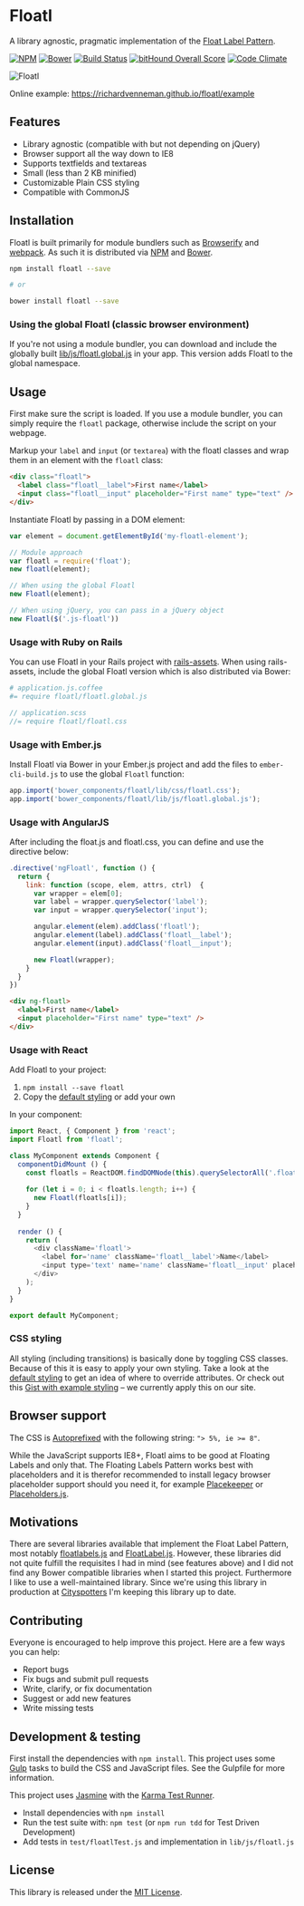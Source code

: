 # Floatl

A library agnostic, pragmatic implementation of the [Float Label Pattern](http://mds.is/float-label-pattern/).

[![NPM](https://img.shields.io/npm/v/floatl.svg)](https://www.npmjs.com/package/floatl)
[![Bower](https://img.shields.io/bower/v/floatl.svg)](http://bower.io/search/?q=floatl)
[![Build Status](https://img.shields.io/travis/richardvenneman/floatl/master.svg)](https://travis-ci.org/richardvenneman/floatl)
[![bitHound Overall Score](https://www.bithound.io/github/richardvenneman/floatl/badges/score.svg)](https://www.bithound.io/github/richardvenneman/floatl)
[![Code Climate](https://codeclimate.com/github/richardvenneman/floatl/badges/gpa.svg)](https://codeclimate.com/github/richardvenneman/floatl)

![Floatl](https://i.imgur.com/fjDfAcE.gif)

Online example: https://richardvenneman.github.io/floatl/example

## Features

- Library agnostic (compatible with but not depending on jQuery)
- Browser support all the way down to IE8
- Supports textfields and textareas
- Small (less than 2 KB minified)
- Customizable Plain CSS styling
- Compatible with CommonJS

## Installation

Floatl is built primarily for module bundlers such as [Browserify](http://browserify.org) and [webpack](http://webpack.github.io).
As such it is distributed via [NPM](https://www.npmjs.com/package/floatl) and [Bower](http://bower.io/search/?q=floatl).

```bash
npm install floatl --save

# or

bower install floatl --save
```

### Using the global Floatl (classic browser environment)

If you're not using a module bundler, you can download and include the globally built [lib/js/floatl.global.js](https://github.com/richardvenneman/floatl/tree/master/lib/js) in your app.
This version adds Floatl to the global namespace.

## Usage

First make sure the script is loaded. If you use a module bundler, you can simply require the `floatl` package, otherwise include the script on your webpage.

Markup your `label` and `input` (or `textarea`) with the floatl classes and wrap them in an element with the `floatl` class:

```html
<div class="floatl">
  <label class="floatl__label">First name</label>
  <input class="floatl__input" placeholder="First name" type="text" />
</div>
```

Instantiate Floatl by passing in a DOM element:

```javascript
var element = document.getElementById('my-floatl-element');

// Module approach
var floatl = require('float');
new floatl(element);

// When using the global Floatl
new Floatl(element);

// When using jQuery, you can pass in a jQuery object
new Floatl($('.js-floatl'))
```

### Usage with Ruby on Rails

You can use Floatl in your Rails project with [rails-assets](https://rails-assets.org). When using rails-assets, include the global Floatl version which is also distributed via Bower:

```coffee
# application.js.coffee
#= require floatl/floatl.global.js
```

```scss
// application.scss
//= require floatl/floatl.css
```

### Usage with Ember.js

Install Floatl via Bower in your Ember.js project and add the files to `ember-cli-build.js` to use the global `Floatl` function:

```js
app.import('bower_components/floatl/lib/css/floatl.css');
app.import('bower_components/floatl/lib/js/floatl.global.js');
```

### Usage with AngularJS

After including the float.js and floatl.css, you can define and use the directive below:

```javascript
.directive('ngFloatl', function () {
  return {
    link: function (scope, elem, attrs, ctrl)  {
      var wrapper = elem[0];
      var label = wrapper.querySelector('label');
      var input = wrapper.querySelector('input');

      angular.element(elem).addClass('floatl');
      angular.element(label).addClass('floatl__label');
      angular.element(input).addClass('floatl__input');

      new Floatl(wrapper);
    }
  }
})
```

```html
<div ng-floatl>
  <label>First name</label>
  <input placeholder="First name" type="text" />
</div>
```

### Usage with React

Add Floatl to your project:

1. `npm install --save floatl`
2. Copy the [default styling](https://github.com/richardvenneman/floatl/blob/master/lib/css/floatl.css) or add your own

In your component:

```javascript
import React, { Component } from 'react';
import Floatl from 'floatl';

class MyComponent extends Component {
  componentDidMount () {
    const floatls = ReactDOM.findDOMNode(this).querySelectorAll('.floatl');
    
    for (let i = 0; i < floatls.length; i++) {
      new Floatl(floatls[i]);
    }
  }
  
  render () {
    return (
      <div className='floatl'>
        <label for='name' className='floatl__label'>Name</label>
        <input type='text' name='name' className='floatl__input' placeholder='Name' />
      </div>
    );
  }
}

export default MyComponent;
```

### CSS styling

All styling (including transitions) is basically done by toggling CSS classes. Because of this it is easy to apply your own styling. Take a look at the [default styling](https://github.com/richardvenneman/floatl/blob/master/lib/css/floatl.css) to get an idea of where to override attributes. Or check out this [Gist with example styling](https://gist.github.com/richardvenneman/cf64188aa645208c65c8) – we currently apply this on our site.

## Browser support

The CSS is [Autoprefixed](https://github.com/postcss/autoprefixer) with the following string: `"> 5%, ie >= 8"`.

While the JavaScript supports IE8+, Floatl aims to be good at Floating Labels and only that. The Floating Labels Pattern works best with placeholders and it is therefor recommended to install legacy browser placeholder support should you need it, for example [Placekeeper](https://github.com/kristerkari/placekeeper) or [Placeholders.js](https://github.com/jamesallardice/Placeholders.js).

## Motivations

There are several libraries available that implement the Float Label Pattern, most notably [floatlabels.js](https://github.com/clubdesign/floatlabels.js) and [FloatLabel.js](https://github.com/m10l/FloatLabel.js). However, these libraries did not quite fulfill the requisites I had in mind (see features above) and I did not find any Bower compatible libraries when I started this project. Furthermore I like to use a well-maintained library. Since we're using this library in production at [Cityspotters](https://www.cityspotters.com) I'm keeping this library up to date.

## Contributing

Everyone is encouraged to help improve this project. Here are a few ways you can help:

- Report bugs
- Fix bugs and submit pull requests
- Write, clarify, or fix documentation
- Suggest or add new features
- Write missing tests

## Development & testing

First install the dependencies with `npm install`. This project uses some [Gulp](http://gulpjs.com) tasks to build the CSS and JavaScript files. See the Gulpfile for more information.

This project uses [Jasmine](http://jasmine.github.io) with the [Karma Test Runner](http://karma-runner.github.io/).

- Install dependencies with `npm install`
- Run the test suite with: `npm test` (or `npm run tdd` for Test Driven Development)
- Add tests in `test/floatlTest.js` and implementation in `lib/js/floatl.js`

## License

This library is released under the [MIT License](http://www.opensource.org/licenses/MIT).
